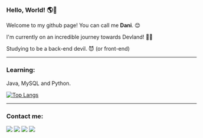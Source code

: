 ### Hello, World! 🌎💜

Welcome to my github page! You can call me **Dani**. 😊

I'm currently on an incredible journey towards Devland! 🚀💜

Studying to be a back-end devil. 😈 (or front-end)

_______________________________________________


### Learning:
Java, MySQL and Python.


[![Top Langs](https://github-readme-stats.vercel.app/api/top-langs/?username=danieomundo&layout=compact)](https://github.com/danieomundo/github-readme-stats)



_____________________________________________


### Contact me:

<div>

<a href="https://www.linkedin.com/in/daniele-pimenta" target="_blank"><img src="https://img.shields.io/badge/-LinkedIn-%230077B5?style=for-the-badge&logo=linkedin&logoColor=white" target="_blank"></a> <a href="https://www.facebook.com/danieomundo" target="_blank"><img src="https://img.shields.io/badge/Facebook-%231877F2.svg?style=for-the-badge&logo=Facebook&logoColor=white" target="_blank"></a> <a href="https://www.twitch.tv/daniandtheworld" target="_blank"><img src="https://img.shields.io/badge/Twitch-9146FF?style=for-the-badge&logo=twitch&logoColor=white" target="_blank"></a> <a href="https://instagram.com/danieomundo" target="_blank"><img src="https://img.shields.io/badge/-Instagram-%23E4405F?style=for-the-badge&logo=instagram&logoColor=white" target="_blank"></a>
</div>







<!--
**danieomundo/danieomundo** is a ✨ _special_ ✨ repository because its `README.md` (this file) appears on your GitHub profile.

Here are some ideas to get you started:

- 🔭 I’m currently working on ...
- 🌱 I’m currently learning ...
- 👯 I’m looking to collaborate on ...
- 🤔 I’m looking for help with ...
- 💬 Ask me about ...
- 📫 How to reach me: ...
- 😄 Pronouns: ...
- ⚡ Fun fact: ...
-->
